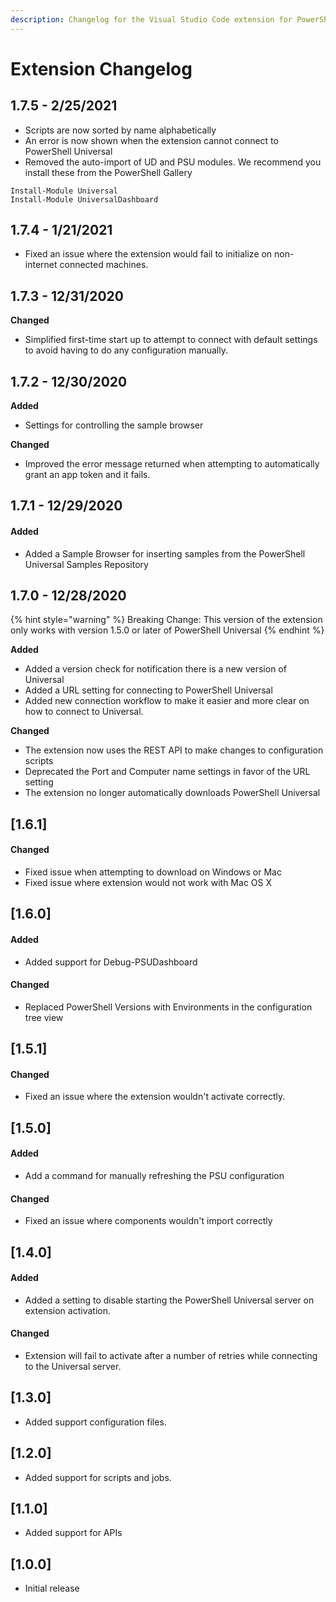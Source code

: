 ```yaml
---
description: Changelog for the Visual Studio Code extension for PowerShell Universal.
---
```


# Extension Changelog

## 1.7.5 - 2/25/2021

* Scripts are now sorted by name alphabetically
* An error is now shown when the extension cannot connect to PowerShell Universal 
* Removed the auto-import of UD and PSU modules. We recommend you install these from the PowerShell Gallery 

```text
Install-Module Universal
Install-Module UniversalDashboard
```

## 1.7.4 - 1/21/2021

* Fixed an issue where the extension would fail to initialize on non-internet connected machines. 

## 1.7.3 - 12/31/2020

**Changed**

* Simplified first-time start up to attempt to connect with default settings to avoid having to do any configuration manually. 

## 1.7.2 - 12/30/2020

**Added**

* Settings for controlling the sample browser

**Changed**

* Improved the error message returned when attempting to automatically grant an app token and it fails. 

## 1.7.1 - 12/29/2020

#### Added

* Added a Sample Browser for inserting samples from the PowerShell Universal Samples Repository

## 1.7.0 - 12/28/2020

{% hint style="warning" %}
Breaking Change: This version of the extension only works with version 1.5.0 or later of PowerShell Universal 
{% endhint %}

**Added**

* Added a version check for notification there is a new version of Universal
* Added a URL setting for connecting to PowerShell Universal
* Added new connection workflow to make it easier and more clear on how to connect to Universal.

**Changed**

* The extension now uses the REST API to make changes to configuration scripts
* Deprecated the Port and Computer name settings in favor of the URL setting
* The extension no longer automatically downloads PowerShell Universal

## \[1.6.1\]

#### Changed

* Fixed issue when attempting to download on Windows or Mac
* Fixed issue where extension would not work with Mac OS X

## \[1.6.0\]

#### Added

* Added support for Debug-PSUDashboard

#### Changed

* Replaced PowerShell Versions with Environments in the configuration tree view

## \[1.5.1\]

#### Changed

* Fixed an issue where the extension wouldn't activate correctly.

## \[1.5.0\]

#### Added

* Add a command for manually refreshing the PSU configuration

#### Changed

* Fixed an issue where components wouldn't import correctly

## \[1.4.0\]

#### Added

* Added a setting to disable starting the PowerShell Universal server on extension activation.

#### Changed

* Extension will fail to activate after a number of retries while connecting to the Universal server.

## \[1.3.0\]

* Added support configuration files. 

## \[1.2.0\]

* Added support for scripts and jobs.

## \[1.1.0\]

* Added support for APIs

## \[1.0.0\]

* Initial release

